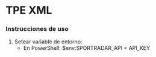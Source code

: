 # TPE XML


### Instrucciones de uso
1. Setear variable de entorno:  
    - En PowerShell: 
    $env:SPORTRADAR_API = API_KEY